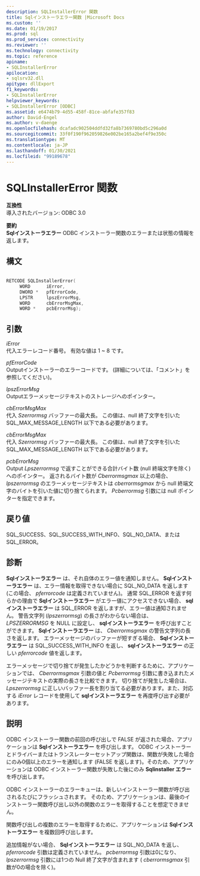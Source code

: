 ```yaml
---
description: SQLInstallerError 関数
title: Sqlインストーラエラー関数 |Microsoft Docs
ms.custom: ''
ms.date: 01/19/2017
ms.prod: sql
ms.prod_service: connectivity
ms.reviewer: ''
ms.technology: connectivity
ms.topic: reference
apiname:
- SQLInstallerError
apilocation:
- sqlsrv32.dll
apitype: dllExport
f1_keywords:
- SQLInstallerError
helpviewer_keywords:
- SQLInstallerError [ODBC]
ms.assetid: e6474b79-4d55-458f-81ce-abfafe357f83
author: David-Engel
ms.author: v-daenge
ms.openlocfilehash: dcafadc902504ddfd32fa8b7369780bd5c296a0d
ms.sourcegitcommit: 33f0f190f962059826e002be165a2bef4f9e350c
ms.translationtype: MT
ms.contentlocale: ja-JP
ms.lasthandoff: 01/30/2021
ms.locfileid: "99189678"
---
```

# <a name="sqlinstallererror-function"></a>SQLInstallerError 関数
**互換性**  
 導入されたバージョン: ODBC 3.0  
  
 **要約**  
 **Sqlインストーラエラー** ODBC インストーラー関数のエラーまたは状態の情報を返します。  
  
## <a name="syntax"></a>構文  
  
```cpp  
  
RETCODE SQLInstallerError(  
     WORD      iError,  
     DWORD *   pfErrorCode,  
     LPSTR     lpszErrorMsg,  
     WORD      cbErrorMsgMax,  
     WORD *    pcbErrorMsg);  
```  
  
## <a name="arguments"></a>引数  
 *iError*  
 代入エラーレコード番号。 有効な値は 1 ~ 8 です。  
  
 *pfErrorCode*  
 Outputインストーラーのエラーコードです。 (詳細については、「コメント」を参照してください)。  
  
 *lpszErrorMsg*  
 Outputエラーメッセージテキストのストレージへのポインター。  
  
 *cbErrorMsgMax*  
 代入 *Szerrormsg* バッファーの最大長。 この値は、null 終了文字を引いた SQL_MAX_MESSAGE_LENGTH 以下である必要があります。  
  
 *cbErrorMsgMax*  
 代入 *Szerrormsg* バッファーの最大長。 この値は、null 終了文字を引いた SQL_MAX_MESSAGE_LENGTH 以下である必要があります。  
  
 *pcbErrorMsg*  
 Output *Lpszerrormsg* で返すことができる合計バイト数 (null 終端文字を除く) へのポインター。 返されるバイト数が *Cberrormsgmax* 以上の場合、 *lpszerrormsg* のエラーメッセージテキストは *cberrormsgmax* から null 終端文字のバイトを引いた値に切り捨てられます。 *Pcberrormsg* 引数には null ポインターを指定できます。  
  
## <a name="returns"></a>戻り値  
 SQL_SUCCESS、SQL_SUCCESS_WITH_INFO、SQL_NO_DATA、または SQL_ERROR。  
  
## <a name="diagnostics"></a>診断  
 **Sqlインストーラエラー** は、それ自体のエラー値を通知しません。 **Sqlインストーラエラー** は、エラー情報を取得できない場合に SQL_NO_DATA を返します (この場合、 *pferrorcode* は定義されていません)。 通常 SQL_ERROR を返す何らかの理由で **Sqlインストーラエラー** がエラー値にアクセスできない場合、 **sqlインストーラエラー** は SQL_ERROR を返しますが、エラー値は通知されません。 警告文字列 (*lpszerrormsg*) の長さがわからない場合は、 *LPSZERRORMSG* を NULL に設定し、 **sqlインストーラエラー** を呼び出すことができます。 **Sqlインストーラエラー** は、 *Cberrormsgmax* の警告文字列の長さを返します。 エラーメッセージのバッファーが短すぎる場合、 **Sqlインストーラエラー** は SQL_SUCCESS_WITH_INFO を返し、 **sqlインストーラエラー** の正しい *pferrorcode* 値を返します。  
  
 エラーメッセージで切り捨てが発生したかどうかを判断するために、アプリケーションでは、 *Cberrormsgmax* 引数の値と *Pcberrormsg* 引数に書き込まれたメッセージテキストの実際の長さを比較できます。 切り捨てが発生した場合は、 *Lpszerrormsg* に正しいバッファー長を割り当てる必要があります。また、対応する *iError* レコードを使用して **sqlインストーラエラー** を再度呼び出す必要があります。  
  
## <a name="comments"></a>説明  
 ODBC インストーラー関数の前回の呼び出しで FALSE が返された場合、アプリケーションは **Sqlインストーラエラー** を呼び出します。 ODBC インストーラーとドライバーまたはトランスレーターセットアップ関数は、関数が失敗した場合にのみ0個以上のエラーを通知します (FALSE を返します)。そのため、アプリケーションは ODBC インストーラー関数が失敗した後にのみ **Sqlinstaller エラー** を呼び出します。  
  
 ODBC インストーラーのエラーキューは、新しいインストーラー関数が呼び出されるたびにフラッシュされます。 そのため、アプリケーションは、最後のインストーラー関数呼び出し以外の関数のエラーを取得することを想定できません。  
  
 関数呼び出しの複数のエラーを取得するために、アプリケーションは **Sqlインストーラエラー** を複数回呼び出します。  
  
 追加情報がない場合、 **Sqlインストーラエラー** は SQL_NO_DATA を返し、 *pferrorcode* 引数は定義されていません。 *pcberrormsg* 引数は0になり、 *lpszerrormsg* 引数には1つの Null 終了文字が含まれます ( *cberrormsgmax* 引数が0の場合を除く)。
